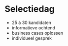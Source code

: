 <!-- .slide: data-background-image="css/theme/images/bg-graphics.jpg"> -->
<!-- .slide: data-background-size="cover"> -->

# Selectiedag
* 25 á 30 kandidaten
* informatieve ochtend
* business cases oplossen
* individueel gesprek
